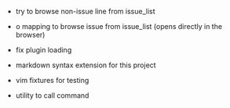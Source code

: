 * try to browse non-issue line from issue_list

* o mapping to browse issue from issue_list (opens directly in the browser)
* fix plugin loading
* markdown syntax extension for this project

* vim fixtures for testing
* utility to call command

